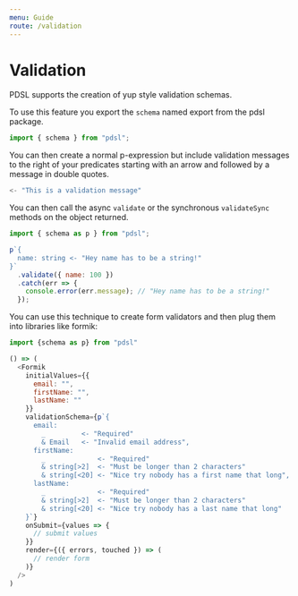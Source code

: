 ```yaml
---
menu: Guide
route: /validation
---
```


# Validation

PDSL supports the creation of yup style validation schemas.

To use this feature you export the `schema` named export from the pdsl package.

```js
import { schema } from "pdsl";
```

You can then create a normal p-expression but include validation messages to the right of your predicates starting with an arrow and followed by a message in double quotes.

```go
<- "This is a validation message"
```

You can then call the async `validate` or the synchronous `validateSync` methods on the object returned.

```js
import { schema as p } from "pdsl";

p`{ 
  name: string <- "Hey name has to be a string!"
}`
  .validate({ name: 100 })
  .catch(err => {
    console.error(err.message); // "Hey name has to be a string!"
  });
```

You can use this technique to create form validators and then plug them into libraries like formik:

```js
import {schema as p} from "pdsl"

() => (
  <Formik
    initialValues={{
      email: "",
      firstName: "",
      lastName: ""
    }}
    validationSchema={p`{
      email:
        _         <- "Required"
        & Email   <- "Invalid email address",
      firstName:
        _             <- "Required"
        & string[>2]  <- "Must be longer than 2 characters"
        & string[<20] <- "Nice try nobody has a first name that long",
      lastName:
        _             <- "Required"
        & string[>2]  <- "Must be longer than 2 characters"
        & string[<20] <- "Nice try nobody has a last name that long"
    }`}
    onSubmit={values => {
      // submit values
    }}
    render={({ errors, touched }) => (
      // render form
    )}
  />
)

```

